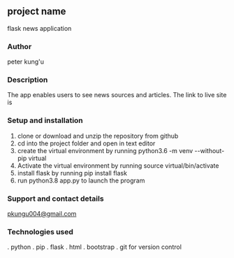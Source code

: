 ## project name
flask news application

### Author
peter kung'u

### Description
The app enables users to see news sources and articles.
The link to live site is 

### Setup and installation
1. clone or download and unzip the repository from github 
2. cd into the project folder and open in text editor
3. create the virtual environment by running python3.6 -m venv --without-pip virtual
4. Activate the virtual environment by running source virtual/bin/activate
5. install flask by running pip install flask
6. run python3.8 app.py to launch the program

### Support and contact details
pkungu004@gmail.com    

### Technologies used
. python
. pip
. flask
. html
. bootstrap
. git for version control

 
